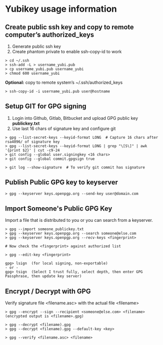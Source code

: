 # Yubikey usage information


## Create public ssh key and copy to remote computer’s authorized_keys

1. Generate public ssh key  
2. Create phantom private to enable ssh-copy-id to work

```
> cd ~/.ssh
> ssh-add -L > username_yubi.pub
> cp username_yubi.pub username_yubi
> chmod 600 username_yubi
```

**Optional:** copy to remote system’s ~/.ssh/authorized_keys

```
> ssh-copy-id -i username_yubi.pub user@hostname
```


## Setup GIT for GPG signing
1. Login into Github, Gitlab, Bitbucket and upload GPG public key **publickey.txt**  
2. Use last 16 chars of signature key and configure git  

```
> gpg --list-secret-keys --keyid-format LONG  # Capture 16 chars after rsa4096/ of signature key
> gpg --list-secret-keys --keyid-format LONG | grep "\[S\]" | awk '{print $2}' | cut -c9-24
> git config --global user.signingkey <16 chars>
> git config --global commit.gpgsign true

> git log --show-signature  # To verify git commit has signature
```

## Publish Public GPG key to keyserver

```
> gpg --keyserver keys.openpgp.org --send-key user@domain.com
```

## Import Someone's Public GPG Key
Import a file that is distributed to you or you can search from a keyserver.

```
> gpg --import someone_publickey.txt 
> gpg --keyserver keys.openpgp.org --search someone@else.com
> gpg --keyserver keys.openpgp.org --recv-keys <fingerprint>

# Now check the <fingerprint> against authorized list

> gpg --edit-key <fingerprint>

gpg> lsign  (for local signing, non-exportable)
- or -
gpg> tsign  (Select I trust fully, select depth, then enter GPG Passphrase, then update key server)

```

## Encrypt / Decrypt with GPG
Verify signature file \<filename.asc\> with the actual file \<filename\>

```
> gpg --encrypt --sign --recipient <someone@else.com> <filename>  (encrypted output is <filename>.gpg)

> gpg --decrypt <filename).gpg
> gpg --decrypt <filename).gpg --default-key <key>

> gpg --verify <filename.asc> <filename>
```

